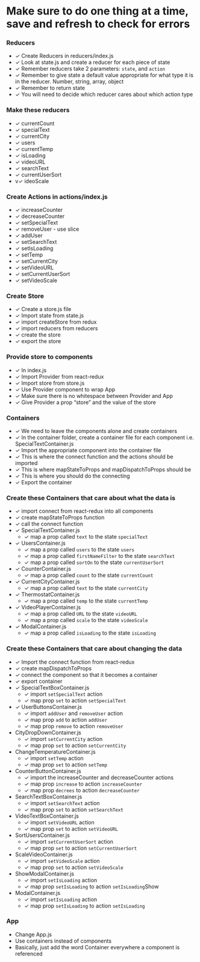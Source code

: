 # Make sure to do one thing at a time, save and refresh to check for errors

###  Reducers
  * ✓ Create Reducers in reducers/index.js
  * ✓ Look at state.js and create a reducer for each piece of state
  * ✓ Remember reducers take 2 parameters: `state`, and `action`
  * ✓ Remember to give state a default value appropriate for what type it is in the reducer. Number, string, array, object
  * ✓ Remember to return state
  * ✓ You will need to decide which reducer cares about which action type
### Make these reducers
  * ✓ currentCount
  * ✓ specialText
  * ✓ currentCity
  * ✓ users
  * ✓ currentTemp
  * ✓ isLoading
  * ✓ videoURL
  * ✓ searchText
  * ✓ currentUserSort
  * v✓ ideoScale
### Create Actions in actions/index.js
  * ✓ increaseCounter
  * ✓ decreaseCounter
  * ✓ setSpecialText
  * ✓ removeUser - use slice
  * ✓ addUser
  * ✓ setSearchText
  * ✓ setIsLoading
  * ✓ setTemp
  * ✓ setCurrentCity
  * ✓ setVideoURL
  * ✓ setCurrentUserSort
  * ✓ setVideoScale
### Create Store
  * ✓ Create a store.js file
  * ✓ Import state from state.js
  * ✓ import createStore from redux
  * ✓ import reducers from reducers
  * ✓ create the store
  * ✓ export the store

### Provide store to components
  * ✓ In index.js
  * ✓ Import Provider from react-redux
  * ✓ Import store from store.js
  * ✓ Use Provider component to wrap App
  * ✓ Make sure there is no whitespace between Provider and App
  * ✓ Give Provider a prop “store” and the value of the store


### Containers
  * ✓ We need to leave the components alone and create containers
  *  ✓ In the container folder, create a container file for each component i.e. SpecialTextContainer.js
  * ✓ Import the appropriate component into the container file
  * ✓ This is where the connect function and the actions should be imported
  *  ✓ This is where mapStateToProps and mapDispatchToProps should be
  *  ✓ This is where you should do the connecting
  *  ✓ Export the container

### Create these Containers that care about what the data is
  * ✓ import connect from react-redux into all components
  * ✓ create mapStateToProps function
  * ✓ call the connect function
  * ✓ SpecialTextContainer.js
    * ✓  map a prop called `text` to the state `specialText`
  * ✓ UsersContainer.js
    * ✓ map a prop called `users` to the state `users`
    * ✓ map a prop called `firstNameFilter` to the state `searchText`
    * ✓  map a prop called `sortOn` to the state `currentUserSort`
  * ✓ CounterContainer.js
    * ✓ map a prop called `count` to the state `currentCount`
  * ✓ CurrentCityContainer.js
    * ✓ map a prop called `text` to the state `currentCity`
  * ✓ ThermostatContainer.js
    * ✓ map a prop called `temp` to the state `currentTemp`
  * ✓ VideoPlayerContainer.js
    * ✓ map a prop called `URL` to the state `videoURL`
    * ✓ map a prop called `scale` to the state `videoScale`
  * ✓ ModalContainer.js
    * ✓ map a prop called `isLoading` to the state `isLoading`

### Create these Containers that care about changing the data
  * ✓ Import the connect function from react-redux
  * ✓ create mapDispatchToProps
  * ✓ connect the component so that it becomes a container
  * ✓ export container
  * ✓ SpecialTextBoxContainer.js
    * ✓ import `setSpecialText` action
    * ✓ map prop `set` to action `setSpecialText`
  * ✓ UserButtonsContainer.js
    * ✓ import `addUser` and `removeUser` action
    * ✓ map prop `add` to action `addUser`
    * ✓ map prop `remove` to action `removeUser`
  * CityDropDownContainer.js
    * ✓ import `setCurrentCity` action
    * ✓ map prop `set` to action `setCurrentCity`
  * ChangeTemperatureContainer.js
    * ✓ import `setTemp` action
    * ✓ map prop `set` to action `setTemp`
  * CounterButtonContainer.js
    * ✓ import the increaseCounter and decreaseCounter actions
    * ✓ map prop `increase` to action `increaseCounter`
    * ✓ map prop `decrees` to action `decreaseCounter`
  * SearchTextBoxContainer.js
    * ✓ import `setSearchText` action
    * ✓ map prop `set` to action `setSearchText`
  * VideoTextBoxContainer.js
    * ✓ import `setVideoURL` action
    * ✓ map prop `set` to action `setVideoURL`
  * SortUsersContainer.js
    * ✓ import `setCurrentUserSort` action
    * ✓ map prop `set` to action `setCurrentUserSort`
  * ScaleVideoContainer.js
    * ✓ import `setVideoScale` action
    * ✓ map prop `set` to action `setVideoScale`
  * ShowModalContainer.js
    * ✓ import `setIsLoading` action
    * ✓ map prop `setIsLoading` to action `setIsLoading`Show
  * ModalContainer.js
    * ✓ import `setIsLoading` action
    * ✓ map prop `setIsLoading` to action `setIsLoading`

### App
  * Change App.js
  * Use containers instead of components
  * Basically, just add the word Container everywhere a component is referenced
